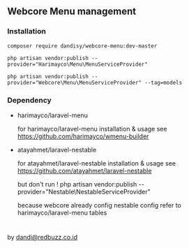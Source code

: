 ## Webcore Menu management

### Installation

    composer require dandisy/webcore-menu:dev-master

    php artisan vendor:publish --provider="Harimayco\Menu\MenuServiceProvider"

    php artisan vendor:publish --provider="Webcore\Menu\MenuServiceProvider" --tag=models



### Dependency

* harimayco/laravel-menu

    for harimayco/laravel-menu installation & usage see https://github.com/harimayco/wmenu-builder


* atayahmet/laravel-nestable

    for atayahmet/laravel-nestable installation & usage see https://github.com/atayahmet/laravel-nestable

    but don't run !
    php artisan vendor:publish --provider="Nestable\NestableServiceProvider"

    because webcore already config nestable config refer to harimayco/laravel-menu tables


#
by dandi@redbuzz.co.id